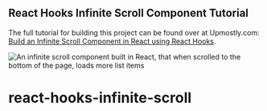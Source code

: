 
## React Hooks Infinite Scroll Component Tutorial

The full tutorial for building this project can be found over at Upmostly.com: [Build an Infinite Scroll Component in React using React Hooks](https://upmostly.com/tutorials/build-an-infinite-scroll-component-in-react-using-react-hooks).

![An infinite scroll component built in React, that when scrolled to the bottom of the page, loads more list items](https://upmostly.com/wp-content/uploads/infinite-scroll.gif)
# react-hooks-infinite-scroll
